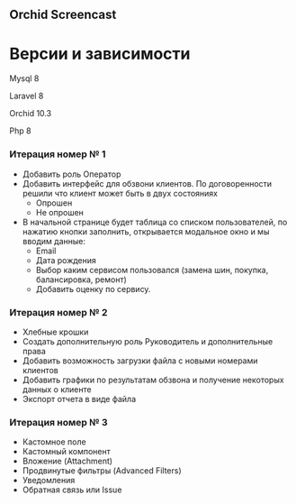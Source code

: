 ## Orchid Screencast

# Версии и зависимости

Mysql 8

Laravel 8

Orchid 10.3

Php 8

### Итерация номер № 1
- Добавить роль Оператор
- Добавить интерфейс для обзвони клиентов. По договоренности решили что клиент может быть в двух состояниях
    - Опрошен
    - Не опрошен
- В начальной странице будет таблица со списком пользователей, по нажатию кнопки заполнить, открывается модальное окно и мы вводим данные:
    - Еmail
    - Дата рождения
    - Выбор каким сервисом пользовался (замена шин, покупка, балансировка, ремонт)
    - Добавить оценку по сервису.

### Итерация номер № 2
-  Хлебные крошки
-  Создать дополнительную роль Руководитель и дополнительные права
-  Добавить возможность загрузки файла с новыми номерами клиентов
-  Добавить графики по результатам обзвона и получение некоторых данных о клиенте
-  Экспорт отчета в виде файла

### Итерация номер № 3
-  Кастомное поле
-  Кастомный компонент
-  Вложение (Attachment)
-  Продвинутые фильтры (Advanced Filters)
-  Уведомления
-  Обратная связь или Issue
